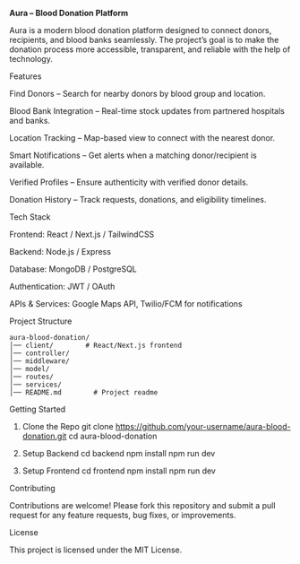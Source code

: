 **Aura – Blood Donation Platform**

Aura is a modern blood donation platform designed to connect donors, recipients, and blood banks seamlessly. The project’s goal is to make the donation process more accessible, transparent, and reliable with the help of technology.

Features

Find Donors – Search for nearby donors by blood group and location.

Blood Bank Integration – Real-time stock updates from partnered hospitals and banks.

Location Tracking – Map-based view to connect with the nearest donor.

Smart Notifications – Get alerts when a matching donor/recipient is available.

Verified Profiles – Ensure authenticity with verified donor details.

Donation History – Track requests, donations, and eligibility timelines.

Tech Stack

Frontend: React / Next.js / TailwindCSS

Backend: Node.js / Express

Database: MongoDB / PostgreSQL

Authentication: JWT / OAuth

APIs & Services: Google Maps API, Twilio/FCM for notifications

Project Structure
```
aura-blood-donation/
│── client/        # React/Next.js frontend  
│── controller/        
│── middleware/         
│── model/   
│── routes/            
│── services/            
│── README.md        # Project readme  
```
Getting Started
1. Clone the Repo
git clone https://github.com/your-username/aura-blood-donation.git
cd aura-blood-donation

2. Setup Backend
cd backend
npm install
npm run dev

3. Setup Frontend
cd frontend
npm install
npm run dev

Contributing

Contributions are welcome! Please fork this repository and submit a pull request for any feature requests, bug fixes, or improvements.

License

This project is licensed under the MIT License.
